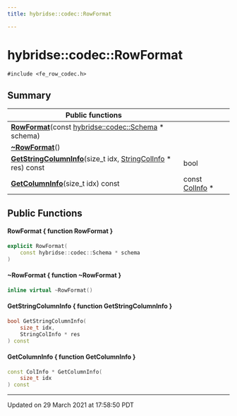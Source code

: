 ```yaml
---
title: hybridse::codec::RowFormat

---
```

# hybridse::codec::RowFormat



`#include <fe_row_codec.h>`

## Summary


|  Public functions|            |
| -------------- | -------------- |
|**[RowFormat](/hybridse/usage/api/c++/Classes/classhybridse_1_1codec_1_1_row_format.md#function-rowformat)**(const [hybridse::codec::Schema](/hybridse/usage/api/c++/Namespaces/namespacehybridse_1_1codec.md#typedef-schema) * schema)|  |
|**[~RowFormat](/hybridse/usage/api/c++/Classes/classhybridse_1_1codec_1_1_row_format.md#function-~rowformat)**()|  |
|**[GetStringColumnInfo](/hybridse/usage/api/c++/Classes/classhybridse_1_1codec_1_1_row_format.md#function-getstringcolumninfo)**(size_t idx, [StringColInfo](/hybridse/usage/api/c++/Classes/structhybridse_1_1codec_1_1_string_col_info.md) * res) const| bool  |
|**[GetColumnInfo](/hybridse/usage/api/c++/Classes/classhybridse_1_1codec_1_1_row_format.md#function-getcolumninfo)**(size_t idx) const| const [ColInfo](/hybridse/usage/api/c++/Classes/structhybridse_1_1codec_1_1_col_info.md) *  |

## Public Functions

#### RowFormat { function RowFormat }

```cpp
explicit RowFormat(
    const hybridse::codec::Schema * schema
)
```


#### ~RowFormat { function ~RowFormat }

```cpp
inline virtual ~RowFormat()
```


#### GetStringColumnInfo { function GetStringColumnInfo }

```cpp
bool GetStringColumnInfo(
    size_t idx,
    StringColInfo * res
) const
```


#### GetColumnInfo { function GetColumnInfo }

```cpp
const ColInfo * GetColumnInfo(
    size_t idx
) const
```


-------------------------------

Updated on 29 March 2021 at 17:58:50 PDT